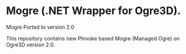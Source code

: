 # Mogre (.NET Wrapper for Ogre3D).
Mogre Ported to version 2.0

This repository contains new PInvoke based Mogre (Managed Ogre) on Ogre3D version 2.0.
